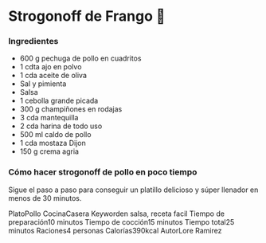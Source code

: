 # Strogonoff de Frango :chicken:

### Ingredientes 

- 600 g pechuga de pollo en cuadritos
- 1 cdta ajo en polvo
- 1 cda aceite de oliva
- Sal y pimienta
- Salsa
- 1 cebolla grande picada
- 300 g champiñones en rodajas
- 3 cda mantequilla
- 2 cda harina de todo uso
- 500 ml caldo de pollo
- 1 cda mostaza Dijon
- 150 g crema agria

### Cómo hacer strogonoff de pollo en poco tiempo

Sigue el paso a paso para conseguir un platillo delicioso y súper llenador en menos de 30 minutos.

PlatoPollo
 CocinaCasera
 Keyworden salsa, receta facil
 Tiempo de preparación10 minutos
 Tiempo de cocción15 minutos
 Tiempo total25 minutos
 Raciones4 personas
 Calorías390kcal
 AutorLore Ramirez